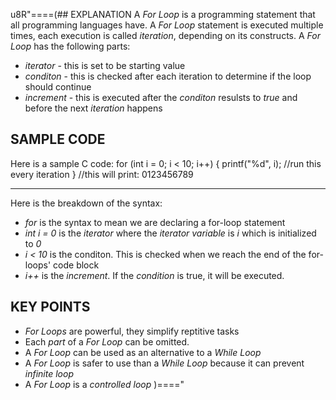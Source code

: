 u8R"====(## EXPLANATION
A *For Loop* is a programming statement that all programming languages have. A *For Loop* statement is executed multiple times, each execution is called *iteration*, depending on its constructs. A *For Loop* has the following parts:
  * *iterator* - this is set to be starting value
  * *conditon* - this is checked after each iteration to determine if the loop
  	should continue
  * *increment* - this is executed after the *conditon* resulsts to *true* and
  	before the next *iteration* happens
## SAMPLE CODE
Here is a sample C code:
for (int i = 0; i < 10; i++)
{
  printf("%d", i); //run this every iteration
}
//this will print: 0123456789
***
Here is the breakdown of the syntax:
  * *for* is the syntax to mean we are declaring a for-loop statement
  * *int i = 0* is the *iterator* where the *iterator variable* is *i* which is
initialized to *0*
  * *i < 10* is the conditon. This is checked when we reach the end of the for-loops' code block
  * *i++* is the *increment*. If the *condition* is true, it will be executed.
## KEY POINTS
  * *For Loops* are powerful, they simplify reptitive tasks
  * Each *part* of a *For Loop* can be omitted.
  * A *For Loop* can be used as an alternative to a *While Loop*
  * A *For Loop* is safer to use than a *While Loop* because it can prevent *infinite loop*
  * A *For Loop* is a *controlled loop*
)===="
